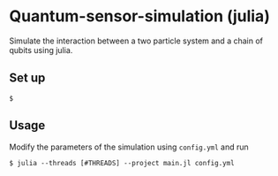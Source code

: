 # Quantum-sensor-simulation (julia)
Simulate the interaction between a two particle system and a chain of qubits using julia.

## Set up

```
$
```

## Usage

Modify the parameters of the simulation using `config.yml` and run

```
$ julia --threads [#THREADS] --project main.jl config.yml
```